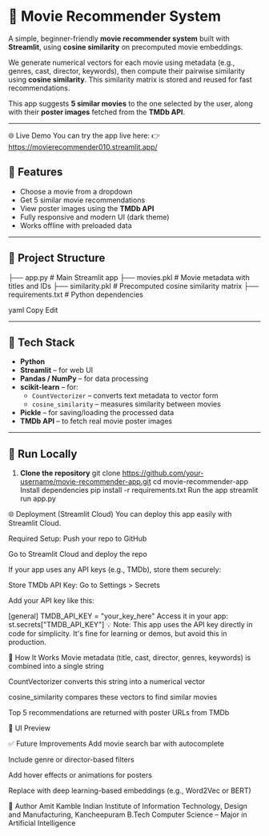 # 🎥 Movie Recommender System

A simple, beginner-friendly **movie recommender system** built with **Streamlit**, using **cosine similarity** on precomputed movie embeddings.

We generate numerical vectors for each movie using metadata (e.g., genres, cast, director, keywords), then compute their pairwise similarity using **cosine similarity**. This similarity matrix is stored and reused for fast recommendations.

This app suggests **5 similar movies** to the one selected by the user, along with their **poster images** fetched from the **TMDb API**.

---

🌐 Live Demo
You can try the app live here:
👉 https://movierecommender010.streamlit.app/

## 📄 Features

- Choose a movie from a dropdown  
- Get 5 similar movie recommendations  
- View poster images using the **TMDb API**  
- Fully responsive and modern UI (dark theme)  
- Works offline with preloaded data  

---

## 📁 Project Structure

├── app.py # Main Streamlit app
├── movies.pkl # Movie metadata with titles and IDs
├── similarity.pkl # Precomputed cosine similarity matrix
├── requirements.txt # Python dependencies

yaml
Copy
Edit

---

## 🔧 Tech Stack

- **Python**  
- **Streamlit** – for web UI  
- **Pandas / NumPy** – for data processing  
- **scikit-learn** – for:
  - `CountVectorizer` – converts text metadata to vector form  
  - `cosine_similarity` – measures similarity between movies  
- **Pickle** – for saving/loading the processed data  
- **TMDb API** – to fetch real movie poster images  

---

## 🚀 Run Locally

1. **Clone the repository**
git clone https://github.com/your-username/movie-recommender-app.git
  cd movie-recommender-app
Install dependencies
  pip install -r requirements.txt
Run the app
  streamlit run app.py

🌐 Deployment (Streamlit Cloud)
You can deploy this app easily with Streamlit Cloud.

Required Setup:
Push your repo to GitHub

Go to Streamlit Cloud and deploy the repo

If your app uses any API keys (e.g., TMDb), store them securely:

Store TMDb API Key:
Go to Settings > Secrets

Add your API key like this:

[general]
TMDB_API_KEY = "your_key_here"
Access it in your app:
  st.secrets["TMDB_API_KEY"]
💡 Note: This app uses the API key directly in code for simplicity. It's fine for learning or demos, but avoid this in production.

🧠 How It Works
Movie metadata (title, cast, director, genres, keywords) is combined into a single string

CountVectorizer converts this string into a numerical vector

cosine_similarity compares these vectors to find similar movies

Top 5 recommendations are returned with poster URLs from TMDb

🎨 UI Preview


✅ Future Improvements
Add movie search bar with autocomplete

Include genre or director-based filters

Add hover effects or animations for posters

Replace with deep learning-based embeddings (e.g., Word2Vec or BERT)

🙌 Author
Amit Kamble
Indian Institute of Information Technology, Design and Manufacturing, Kancheepuram
B.Tech Computer Science – Major in Artificial Intelligence
